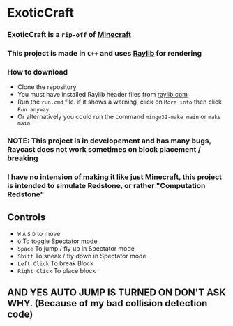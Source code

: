 # ExoticCraft
### ExoticCraft is a `rip-off` of [Minecraft](https://minecraft.net)
### This project is made in `C++` and uses [Raylib](https://raylib.com) for rendering
### How to download
* Clone the repository
* You must have installed Raylib header files from [raylib.com](https://raylib.com)
* Run the `run.cmd` file. if it shows a warning, click on `More info` then click `Run anyway`
* Or alternatively you could run the command `mingw32-make main` or `make main`
### NOTE: This project is in developement and has many bugs, Raycast does not work sometimes on block placement / breaking
### I have no intension of making it like just Minecraft, this project is intended to simulate Redstone, or rather "Computation Redstone"
## Controls
* `W` `A` `S` `D` to move
* `Q` To toggle Spectator mode
* `Space` To jump / fly up in Spectator mode
* `Shift` To sneak / fly down in Spectator mode
* `Left Click`  To break Block
* `Right Click` To place block
## AND YES AUTO JUMP IS TURNED ON DON'T ASK WHY. (Because of my bad collision detection code)
